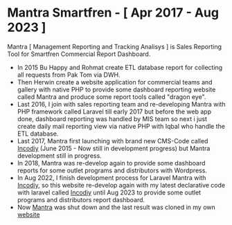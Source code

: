 Mantra Smartfren - [ Apr 2017 - Aug 2023 ]
============================================

Mantra [ Management Reporting and Tracking Analisys ] is Sales Reporting Tool for Smartfren Commercial Report Dashboard.
- In 2015 Bu Happy and Rohmat create ETL database report for collecting all requests from Pak Tom via DWH.
- Then Herwin create a website application for commercial teams and gallery with native PHP to provide some dashboard reporting website called Mantra and produce some report tools called "dragon eye".
- Last 2016, I join with sales reporting team and re-developing Mantra with PHP framework called Laravel till early 2017 but before the web app done, dashboard reporting was handled by MIS team so next i just create daily mail reporting view via native PHP with Iqbal who handle the ETL database.
- Last 2017, Mantra first launching with brand new CMS-Code called [Incodiy](https://github.com/incodiy/codiy) (June 2015 - Now still in development progress) but Mantra development still in progress.
- In 2018, Mantra was re-develop again to provide some dashboard reports for some outlet programs and distributors with Wordpress.
- In Aug 2022, I finish development process for Laravel Mantra with [Incodiy](https://github.com/incodiy/codiy), so this website re-develop again with my latest declarative code with laravel called [Incodiy](https://github.com/incodiy/codiy) until Aug 2023 to provide some outlet programs and distributors report dashboard.
- Now [Mantra](https://mantra.smartfren.com) was shut down and the last result was cloned in my own [website](https://smartfren.adversline.com/public/login)
